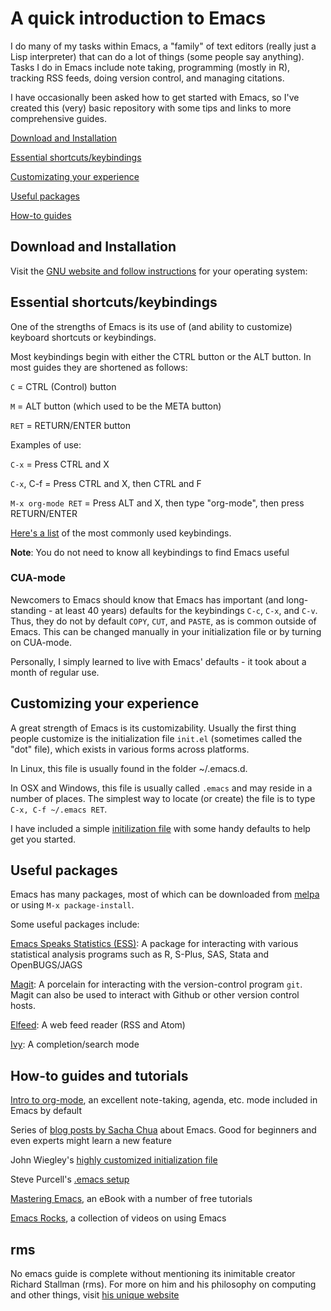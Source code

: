 # A quick introduction to Emacs

I do many of my tasks within Emacs, a "family" of text editors (really just a Lisp interpreter) that can do a lot of things (some people say anything). Tasks I do in Emacs include note taking, programming (mostly in R), tracking RSS feeds, doing version control, and managing citations. 

I have occasionally been asked how to get started with Emacs, so I've created this (very) basic repository with some tips and links to more comprehensive guides.

[Download and Installation](#Download)

[Essential shortcuts/keybindings](#Shortcuts)

[Customizating your experience](#Customizing)

[Useful packages](#Packages)

[How-to guides](#Guides)

## Download and Installation<a name = "Download">

Visit the [GNU website and follow instructions](https://www.gnu.org/software/emacs/download.html) for your operating system:


## Essential shortcuts/keybindings<a name = "Shortcuts">

One of the strengths of Emacs is its use of (and ability to customize) keyboard shortcuts or keybindings. 

Most keybindings begin with either the CTRL button or the ALT button. In most guides they are shortened as follows:

`C` = CTRL (Control) button

`M` = ALT button (which used to be the META button)

`RET` = RETURN/ENTER button


Examples of use:

`C-x` = Press CTRL and X

`C-x`, C-f = Press CTRL and X, then CTRL and F

`M-x org-mode RET` = Press ALT and X, then type "org-mode", then press RETURN/ENTER


[Here's a list](https://www.gnu.org/software/emacs/refcards/pdf/refcard.pdf) of the most commonly used keybindings. 

**Note**: You do not need to know all keybindings to find Emacs useful

### CUA-mode

Newcomers to Emacs should know that Emacs has important (and long-standing - at least 40 years) defaults for the keybindings `C-c`, `C-x`, and `C-v`. Thus, they do not by default `COPY`, `CUT`, and `PASTE`, as is common outside of Emacs. This can be changed manually in your initialization file or by turning on CUA-mode.

Personally, I simply learned to live with Emacs' defaults - it took about a month of regular use.

## Customizing your experience<a name = "Customizing">

A great strength of Emacs is its customizability. Usually the first thing people customize is the initialization file `init.el` (sometimes called the "dot" file), which exists in various forms across platforms. 

In Linux, this file is usually found in the folder ~/.emacs.d. 

In OSX and Windows, this file is usually called `.emacs` and may reside in a number of places. The simplest way to locate (or create) the file is to type `C-x, C-f ~/.emacs RET`. 

I have included a simple [initilization file](dotemacs.el) with some handy defaults to help get you started. 

## Useful packages<a name = "Packages">

Emacs has many packages, most of which can be downloaded from [melpa](https://melpa.org) or using `M-x package-install`. 

Some useful packages include:

[Emacs Speaks Statistics (ESS)](https://ess.r-project.org/): A package for interacting with various statistical analysis programs such as R, S-Plus, SAS, Stata and OpenBUGS/JAGS

[Magit](https://magit.vc/): A porcelain for interacting with the version-control program `git`. Magit can also be used to interact with Github or other version control hosts.

[Elfeed](https://github.com/skeeto/elfeed): A web feed reader (RSS and Atom)

[Ivy](https://github.com/abo-abo/swiper): A completion/search mode

## How-to guides and tutorials<a name = "Guides">

[Intro to org-mode](http://orgmode.org/worg/org-tutorials/orgtutorial_dto.html), an excellent note-taking, agenda, etc. mode included in Emacs by default

Series of [blog posts by Sacha Chua](http://sachachua.com/blog/category/emacs/) about Emacs. Good for beginners and even experts might learn a new feature

John Wiegley's [highly customized initialization file](https://github.com/jwiegley/dot-emacs)

Steve Purcell's [.emacs setup](https://github.com/purcell/emacs.d)

[Mastering Emacs](https://www.masteringemacs.org/all-articles), an eBook with a number of free tutorials

[Emacs Rocks](http://emacsrocks.com), a collection of videos on using Emacs

## rms

No emacs guide is complete without mentioning its inimitable creator Richard Stallman (rms). For more on him and his philosophy on computing and other things, visit [his unique website](https://stallman.org)
